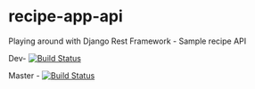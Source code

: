 # recipe-app-api
Playing around with Django Rest Framework - Sample recipe API

Dev- [![Build Status](https://travis-ci.org/jojenreed/recipe-app-api.svg?branch=dev)](https://travis-ci.org/jojenreed/recipe-app-api)

Master - [![Build Status](https://travis-ci.org/jojenreed/recipe-app-api.svg?branch=master)](https://travis-ci.org/jojenreed/recipe-app-api)